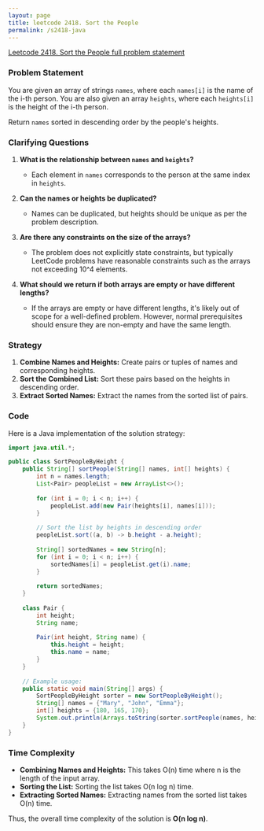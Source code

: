 ```yaml
---
layout: page
title: leetcode 2418. Sort the People
permalink: /s2418-java
---
```

[Leetcode 2418. Sort the People full problem statement](https://algoadvance.github.io/algoadvance/l2418)
### Problem Statement

You are given an array of strings `names`, where each `names[i]` is the name of the i-th person. You are also given an array `heights`, where each `heights[i]` is the height of the i-th person.

Return `names` sorted in descending order by the people's heights.

### Clarifying Questions

1. **What is the relationship between `names` and `heights`?**
   - Each element in `names` corresponds to the person at the same index in `heights`.

2. **Can the names or heights be duplicated?**
   - Names can be duplicated, but heights should be unique as per the problem description.

3. **Are there any constraints on the size of the arrays?**
   - The problem does not explicitly state constraints, but typically LeetCode problems have reasonable constraints such as the arrays not exceeding 10^4 elements.

4. **What should we return if both arrays are empty or have different lengths?**
   - If the arrays are empty or have different lengths, it's likely out of scope for a well-defined problem. However, normal prerequisites should ensure they are non-empty and have the same length.

### Strategy

1. **Combine Names and Heights:** Create pairs or tuples of names and corresponding heights.
2. **Sort the Combined List:** Sort these pairs based on the heights in descending order.
3. **Extract Sorted Names:** Extract the names from the sorted list of pairs.

### Code

Here is a Java implementation of the solution strategy:

```java
import java.util.*;

public class SortPeopleByHeight {
    public String[] sortPeople(String[] names, int[] heights) {
        int n = names.length;
        List<Pair> peopleList = new ArrayList<>();
        
        for (int i = 0; i < n; i++) {
            peopleList.add(new Pair(heights[i], names[i]));
        }
        
        // Sort the list by heights in descending order
        peopleList.sort((a, b) -> b.height - a.height);
        
        String[] sortedNames = new String[n];
        for (int i = 0; i < n; i++) {
            sortedNames[i] = peopleList.get(i).name;
        }
        
        return sortedNames;
    }
    
    class Pair {
        int height;
        String name;
        
        Pair(int height, String name) {
            this.height = height;
            this.name = name;
        }
    }
    
    // Example usage:
    public static void main(String[] args) {
        SortPeopleByHeight sorter = new SortPeopleByHeight();
        String[] names = {"Mary", "John", "Emma"};
        int[] heights = {180, 165, 170};
        System.out.println(Arrays.toString(sorter.sortPeople(names, heights)));  // Output: [Mary, Emma, John]
    }
}
```

### Time Complexity

- **Combining Names and Heights:** This takes O(n) time where n is the length of the input array.
- **Sorting the List:** Sorting the list takes O(n log n) time.
- **Extracting Sorted Names:** Extracting names from the sorted list takes O(n) time.

Thus, the overall time complexity of the solution is **O(n log n)**.